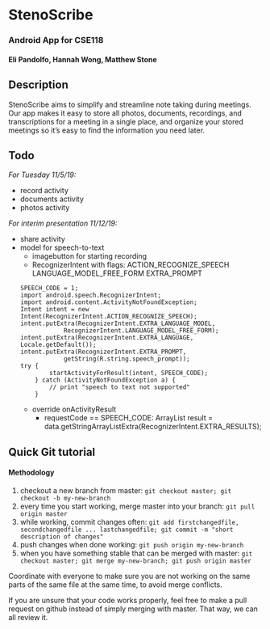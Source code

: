 # StenoScribe
### Android App for CSE118
#### Eli Pandolfo, Hannah Wong, Matthew Stone

## Description
StenoScribe aims to simplify and streamline note taking during meetings.
Our app makes it easy to store all photos, documents, recordings, and
transcriptions for a meeting in a single place, and organize your stored
meetings so it’s easy to find the information you need later.

## Todo
*For Tuesday 11/5/19:*
- record activity
- documents activity
- photos activity

*For interim presentation 11/12/19:*
- share activity
- model for speech-to-text
    - imagebutton for starting recording
    - RecognizerIntent with flags:
        ACTION_RECOGNIZE_SPEECH
        LANGUAGE_MODEL_FREE_FORM
        EXTRA_PROMPT
    ```
    SPEECH_CODE = 1;
    import android.speech.RecognizerIntent;
    import android.content.ActivityNotFoundException;
    Intent intent = new Intent(RecognizerIntent.ACTION_RECOGNIZE_SPEECH);
    intent.putExtra(RecognizerIntent.EXTRA_LANGUAGE_MODEL,
                RecognizerIntent.LANGUAGE_MODEL_FREE_FORM);
    intent.putExtra(RecognizerIntent.EXTRA_LANGUAGE, Locale.getDefault());
    intent.putExtra(RecognizerIntent.EXTRA_PROMPT,
                getString(R.string.speech_prompt));
    try {
            startActivityForResult(intent, SPEECH_CODE);
        } catch (ActivityNotFoundException a) {
            // print "speech to text not supported"          
        }
    ```
    - override onActivityResult
        - requestCode == SPEECH_CODE: 
            ArrayList<String> result = data.getStringArrayListExtra(RecognizerIntent.EXTRA_RESULTS);


## Quick Git tutorial
#### Methodology
1. checkout a new branch from master: `git checkout master; git checkout -b my-new-branch`
2. every time you start working, merge master into your branch: `git pull origin master`
3. while working, commit changes often: `git add firstchangedfile, secondchangedfile ... lastchangedfile; git commit -m "short description of changes"`
4. push changes when done working: `git push origin my-new-branch`
5. when you have something stable that can be merged with master: `git checkout master; git merge my-new-branch; git push origin master`

Coordinate with everyone to make sure you are not working on the same parts of the same file at the same time,
to avoid merge conflicts.

If you are unsure that your code works properly, feel free to make a pull request on github
instead of simply merging with master. That way, we can all review it.

